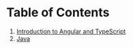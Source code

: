 # Table of Contents

1. [Introduction to Angular and TypeScript](./IntroductionToAngularAndTypeScript/README.md)
2. [Java](./Java/README.md)
